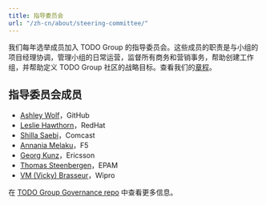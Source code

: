 ```yaml
---
title: 指导委员会
url: "/zh-cn/about/steering-committee/"
---
```


我们每年选举成员加入 TODO Group 的指导委员会。这些成员的职责是与小组的项目经理协调，管理小组的日常运营，监督所有商务和营销事务，帮助创建工作组，并帮助定义 TODO Group 社区的战略目标。查看我们的[章程](https://github.com/todogroup/governance/blob/main/GM-SC-CHARTER.adoc)。

## 指导委员会成员

- [Ashley Wolf](https://github.com/ashleywolf)，GitHub
- [Leslie Hawthorn](https://github.com/lhawthorn)，RedHat
- [Shilla Saebi](https://github.com/shillasaebi)，Comcast
- [Annania Melaku](https://github.com/annania)，F5
- [Georg Kunz](https://github.com/gkunz)，Ericsson
- [Thomas Steenbergen](https://github.com/tsteenbe)，EPAM
- [VM (Vicky) Brasseur](https://github.com/vmbrasseur)，Wipro

在 [TODO Group Governance repo](https://github.com/todogroup/governance#-about-todo-steering-committee-tsc) 中查看更多信息。
